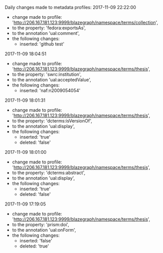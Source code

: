 Daily changes made to metadata profiles:
2017-11-09 22:22:00
  - change made to profile: 'http://206.167.181.123:9999/blazegraph/namespace/terms/collection',
  - to the property: 'fedora:exportsAs',
  - to the annotation 'ual:comment',
  - the following changes:
    - inserted: 'github test'

				
2017-11-09 18:04:51
  - change made to profile: 'http://206.167.181.123:9999/blazegraph/namespace/terms/thesis',
  - to the property: 'swrc:institution',
  - to the annotation 'ual:acceptedValue',
  - the following changes:
    - inserted: 'naf:n2009054054'

				
2017-11-09 18:01:31
  - change made to profile: 'http://206.167.181.123:9999/blazegraph/namespace/terms/thesis',
  - to the property: 'dcterms:isVersionOf',
  - to the annotation 'ual:display',
  - the following changes:
    - inserted: 'true'
    - deleted: 'false'

				
2017-11-09 18:01:00
  - change made to profile: 'http://206.167.181.123:9999/blazegraph/namespace/terms/thesis',
  - to the property: 'dcterms:abstract',
  - to the annotation 'ual:display',
  - the following changes:
    - inserted: 'true'
    - deleted: 'false'

				
2017-11-09 17:19:05
  - change made to profile: 'http://206.167.181.123:9999/blazegraph/namespace/terms/thesis',
  - to the property: 'prism:doi',
  - to the annotation 'ual:onForm',
  - the following changes:
    - inserted: 'false'
    - deleted: 'true'

				